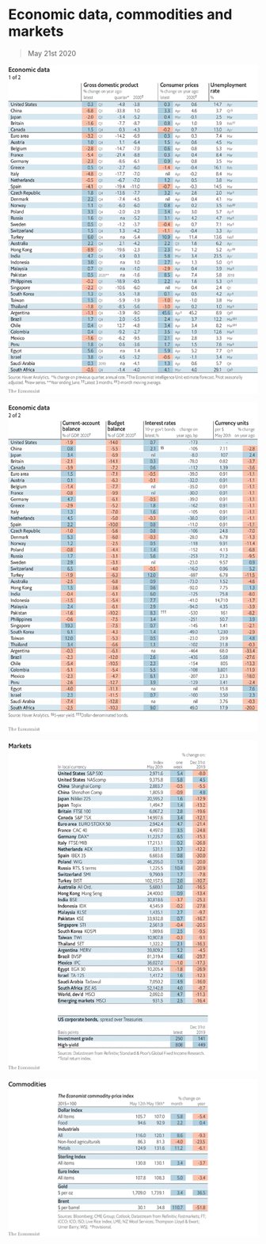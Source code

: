 # Economic data, commodities and markets

> May 21st 2020

![](./images/20200523_INT101.png)

![](./images/20200523_INT102.png)

![](./images/20200523_INT201.png)

![](./images/20200523_INT401.png)